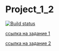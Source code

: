 # Project_1_2
[![Build status](https://ci.appveyor.com/api/projects/status/xnvlpl7xneu22asy?svg=true)](https://ci.appveyor.com/project/mona52/project-1-2)

[ссылка на задание 1](https://github.com/netology-code/aqa-homeworks/tree/master/api-ci#%D0%B7%D0%B0%D0%B4%D0%B0%D1%87%D0%B0-1---%D0%BD%D0%B0%D1%81%D1%82%D1%80%D0%BE%D0%B9%D0%BA%D0%B0-ci)

[ссылка на задание 2](https://github.com/netology-code/aqa-homeworks/tree/master/api-ci#%D0%B7%D0%B0%D0%B4%D0%B0%D1%87%D0%B0-2---json-schema)
